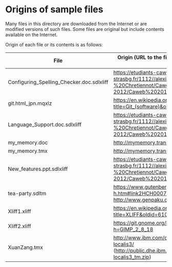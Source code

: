 ﻿Origins of sample files
=======================

Many files in this directory are downloaded from the Internet or are modified versions of such files.
Some files are original but include contents available on the Internet.

Origin of each file or its contents is as follows:

| File                                      | Origin (URL to the file or a page containing the file)
| ----------------------------------------- | ---
| Configuring_Spelling_Checker.doc.sdlxliff | https://etudiants-caweb.u-strasbg.fr/1112//alexis/Trados%20-%20Chretiennot/Caweb_2011-2012/Caweb%202011-2012/Projet1/fr-FR/
| git.html_jpn.mqxlz                        | https://en.wikipedia.org/w/index.php?title=Git_(software)&oldid=734439163
| Language_Support.doc.sdlxliff             | https://etudiants-caweb.u-strasbg.fr/1112//alexis/Trados%20-%20Chretiennot/Caweb_2011-2012/Caweb%202011-2012/Projet1/fr-FR/
| my_memory.doc                             | http://mymemory.translated.net/doc/
| my_memory.tmx                             | http://mymemory.translated.net/
| New_features.ppt.sdlxliff                 | https://etudiants-caweb.u-strasbg.fr/1112//alexis/Trados%20-%20Chretiennot/Caweb_2011-2012/Caweb%202011-2012/Projet1/fr-FR/
| tea-party.sdltm                           | https://www.gutenberg.org/files/11/11-h/11-h.htm#link2HCH0007 and http://www.genpaku.org/alice01/alice01j.html#ch7
| Xliff1.xliff                              | https://en.wikipedia.org/w/index.php?title=XLIFF&oldid=610491933
| Xliff2.xliff                              | https://git.gnome.org/browse/gimp/tree/po/fr.po?h=GIMP_2_8_18
| XuanZang.tmx                              | http://www.ibm.com/developerworks/library/x-localis3/ (http://public.dhe.ibm.com/software/dw/library/x-localis3_tm.zip)
